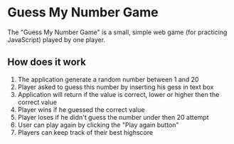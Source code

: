 # Guess My Number Game

The "Guess My Number Game" is a small, simple web game (for practicing JavaScript) played by one player.

## How does it work

1. The application generate a random number between 1 and 20
2. Player asked to guess this number by inserting his gess in text box
3. Application will return if the value is correct, lower or higher then the correct value
4. Player wins if he guessed the correct value
5. Player loses if he didn't guess the number under then 20 attempt
6. User can play again by clicking the "Play again button"
7. Players can keep track of their best highscore
